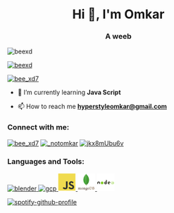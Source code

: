 <h1 align="center">Hi 👋, I'm Omkar</h1>
<h3 align="center">A weeb</h3>

<p align="left"> <img src="https://komarev.com/ghpvc/?username=beexd&label=Profile%20views&color=0e75b6&style=flat" alt="beexd" /> </p>

<p align="left"> <a href="https://github.com/ryo-ma/github-profile-trophy"><img src="https://github-profile-trophy.vercel.app/?username=beexd" alt="beexd" /></a> </p>

<p align="left"> <a href="https://twitter.com/bee_xd7" target="blank"><img src="https://img.shields.io/twitter/follow/bee_xd7?logo=twitter&style=for-the-badge" alt="bee_xd7" /></a> </p>

- 🌱 I’m currently learning **Java Script**

- 📫 How to reach me **hyperstyleomkar@gmail.com**

<h3 align="left">Connect with me:</h3>
<p align="left">
<a href="https://twitter.com/bee_xd7" target="blank"><img align="center" src="https://raw.githubusercontent.com/rahuldkjain/github-profile-readme-generator/master/src/images/icons/Social/twitter.svg" alt="bee_xd7" height="30" width="40" /></a>
<a href="https://instagram.com/_notomkar" target="blank"><img align="center" src="https://raw.githubusercontent.com/rahuldkjain/github-profile-readme-generator/master/src/images/icons/Social/instagram.svg" alt="_notomkar" height="30" width="40" /></a>
<a href="https://discord.gg/jkx8mUbu6v" target="blank"><img align="center" src="https://raw.githubusercontent.com/rahuldkjain/github-profile-readme-generator/master/src/images/icons/Social/discord.svg" alt="jkx8mUbu6v" height="30" width="40" /></a>
</p>

<h3 align="left">Languages and Tools:</h3>
<p align="left"> <a href="https://www.blender.org/" target="_blank"> <img src="https://download.blender.org/branding/community/blender_community_badge_white.svg" alt="blender" width="40" height="40"/> </a> <a href="https://cloud.google.com" target="_blank"> <img src="https://www.vectorlogo.zone/logos/google_cloud/google_cloud-icon.svg" alt="gcp" width="40" height="40"/> </a> <a href="https://developer.mozilla.org/en-US/docs/Web/JavaScript" target="_blank"> <img src="https://raw.githubusercontent.com/devicons/devicon/master/icons/javascript/javascript-original.svg" alt="javascript" width="40" height="40"/> </a> <a href="https://www.mongodb.com/" target="_blank"> <img src="https://raw.githubusercontent.com/devicons/devicon/master/icons/mongodb/mongodb-original-wordmark.svg" alt="mongodb" width="40" height="40"/> </a> <a href="https://nodejs.org" target="_blank"> <img src="https://raw.githubusercontent.com/devicons/devicon/master/icons/nodejs/nodejs-original-wordmark.svg" alt="nodejs" width="40" height="40"/> </a> </p>

[![spotify-github-profile](https://spotify-github-profile.vercel.app/api/view?uid=31m24geq56kjv3jiensdr2t3te3e&cover_image=true&theme=default)](https://spotify-github-profile.vercel.app/api/view?uid=31m24geq56kjv3jiensdr2t3te3e&redirect=true)

